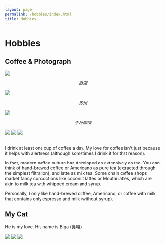 ```yaml
---
layout: page
permalink: /hobbies/index.html
title: Hobbies
---
```


# Hobbies

## Coffee & Photograph

<div>
<img src="/images/xihu.JPG">
</div>

<div style="text-align: center;">
    <p><i>西湖</i></p>
</div>

<div>
<img src="/images/suzhou.JPG">
</div>

<div style="text-align: center;">
    <p><i>苏州</i></p>
</div>
<div>
<img src="/images/sc.JPG">
</div>

<div style="text-align: center;">
    <p><i>手冲咖啡</i></p>
</div>


<div class="third">
<img src="/images/cf1.JPG">
<img src="/images/cf2.JPG">
<img src="/images/cf3.JPG">
</div>
<br>

I drink at least one cup of coffee a day. My love for coffee isn't just because it helps with alertness (although sometimes I drink it for that reason). 

In fact, modern coffee culture has developed as extensively as tea. You can think of hand-brewed coffee or Americano as pure tea (extracted through the simplest filtration), and latte as milk tea. Some chain coffee shops market fancy concoctions like coconut lattes or Moutai lattes, which are akin to milk tea with whipped cream and syrup.

Personally, I only like hand-brewed coffee, Americano, or coffee with milk that contains only espresso and milk (without syrup).

## My Cat

He is my love. His name is Biga (鼻嘎).

<div class="third">
<img src="/images/cat1.JPG">
<img src="/images/cat2.JPG">
<img src="/images/cat3.JPG">
</div>


<br>



